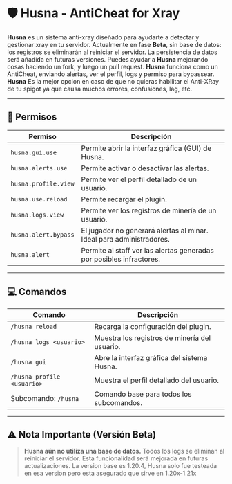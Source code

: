 # 🛡️ Husna - AntiCheat for Xray

**Husna** es un sistema anti-xray diseñado para ayudarte a detectar y gestionar xray en tu servidor. Actualmente en fase **Beta**, sin base de datos: los registros se eliminarán al reiniciar el servidor. La persistencia de datos será añadida en futuras versiones.
Puedes ayudar a **Husna** mejorando cosas haciendo un fork, y luego un pull request. **Husna** funciona como un AntiCheat, enviando alertas, ver el perfil, logs y permiso para bypassear.
**Husna** Es la mejor opcion en caso de que no quieras habilitar el Anti-XRay de tu spigot ya que causa muchos errores, confusiones, lag, etc.

---

## 📜 Permisos

| Permiso              | Descripción                                                          |
| -------------------- | -------------------------------------------------------------------- |
| `husna.gui.use`      | Permite abrir la interfaz gráfica (GUI) de Husna.                    |
| `husna.alerts.use`   | Permite activar o desactivar las alertas.                            |
| `husna.profile.view` | Permite ver el perfil detallado de un usuario.                       |
| `husna.use.reload`   | Permite recargar el plugin.                                          |
| `husna.logs.view`    | Permite ver los registros de minería de un usuario.                  |
| `husna.alert.bypass` | El jugador no generará alertas al minar. Ideal para administradores. |
| `husna.alert`        | Permite al staff ver las alertas generadas por posibles infractores. |

---

## 💻 Comandos

| Comando                    | Descripción                                   |
| -------------------------- | --------------------------------------------- |
| `/husna reload`            | Recarga la configuración del plugin.          |
| `/husna logs <usuario>`    | Muestra los registros de minería del usuario. |
| `/husna gui`               | Abre la interfaz gráfica del sistema Husna.   |
| `/husna profile <usuario>` | Muestra el perfil detallado del usuario.      |
| Subcomando: `/husna`       | Comando base para todos los subcomandos.      |

---

## ⚠️ Nota Importante (Versión Beta)

> **Husna aún no utiliza una base de datos.**
> Todos los logs se eliminan al reiniciar el servidor.
> Esta funcionalidad será mejorada en futuras actualizaciones.
> La version base es 1.20.4, Husna solo fue testeada en esa version pero esta asegurado que sirve en 1.20x-1.21x
